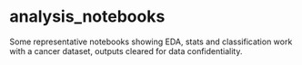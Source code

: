 # analysis_notebooks

Some representative notebooks showing EDA, stats and classification work with a cancer dataset, outputs cleared for data confidentiality.